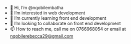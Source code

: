 - 👋 Hi, I’m @nqobilembatha
- 👀 I’m interested in web development
- 🌱 I’m currently learning front end development
- 💞️ I’m looking to collaborate on front end development
- 📫 How to reach me, call me on 0766968054 or email at nqobilerebecca29@gmail.com

<!---
nqobilembatha/nqobilembatha is a ✨ special ✨ repository because its `README.md` (this file) appears on your GitHub profile.
You can click the Preview link to take a look at your changes.
--->
